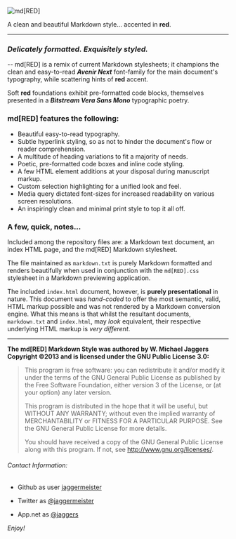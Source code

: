 ![md[RED]](https://raw.github.com/jaggermeister/mdRED/master/md%5BRED%5D-Logo.png "md[RED] Markdown Style")

A clean and beautiful Markdown style... accented in **red**.

***

### *Delicately formatted.*  *Exquisitely styled.*

\-- md[RED] is a remix of current Markdown stylesheets; it champions 
the clean and easy-to-read ***Avenir Next*** font-family for the main document's 
typography, while scattering hints of **red** accent.

Soft **red** foundations exhibit pre-formatted code blocks, 
themselves presented in a ***Bitstream Vera Sans Mono*** typographic poetry.

###  md[RED] features the following:

* Beautiful easy-to-read typography.
* Subtle hyperlink styling, so as not to hinder the document's flow or reader comprehension.
* A multitude of heading variations to fit a majority of needs.
* Poetic, pre-formatted code boxes and inline code styling.
* A few HTML element additions at your disposal during manuscript markup.
* Custom selection highlighting for a unified look and feel.
* Media query dictated font-sizes for increased readability on various screen resolutions.
* An inspiringly clean and minimal print style to top it all off.


###  A few, quick, notes...

Included among the repository files are: a Markdown text document, 
an index HTML page, and the md[RED] Markdown stylesheet.

The file maintained as `markdown.txt` is purely Markdown formatted 
and renders beautifully when used in conjunction with the 
`md[RED].css` stylesheet in a Markdown previewing application.

The included `index.html` document, however, is **purely presentational** in nature. 
This document was *hand-coded* to offer the most semantic, valid, HTML markup
possible and was not rendered by a Markdown conversion engine.  What this means is that
whilst the resultant documents, `markdown.txt` and `index.html`, may *look* equivalent, 
their respective underlying HTML markup is *very different*.

***

**The md[RED] Markdown Style was authored by 
W. Michael Jaggers  Copyright ©2013 and is
licensed under the GNU Public License 3.0:**

>   This program is free software: you can redistribute it and/or modify
>   it under the terms of the GNU General Public License as published by
>   the Free Software Foundation, either version 3 of the License, or
>   (at your option) any later version.
>
>   This program is distributed in the hope that it will be useful,
>   but WITHOUT ANY WARRANTY; without even the implied warranty of
>   MERCHANTABILITY or FITNESS FOR A PARTICULAR PURPOSE.  See the
>   GNU General Public License for more details.
>
>   You should have received a copy of the GNU General Public License
>   along with this program.  If not, see <http://www.gnu.org/licenses/>.

###### Contact Information:

*  Github as user [jaggermeister](http://github.com/jaggermeister/ "jaggermeister on Github")
  
*  Twitter as [@jaggermeister](http://twitter.com/jaggermeister/ "@jaggermeister on Twitter")
  
*  App.net as [@jaggers](http://alpha.app.net/jaggers/ "@jaggers on App.net")

*Enjoy!*

